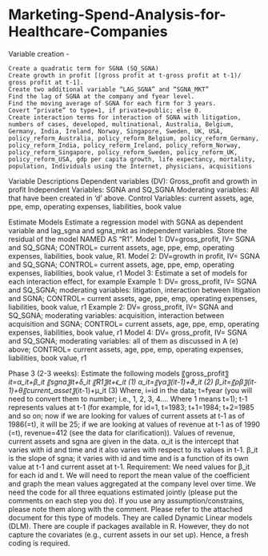 # Marketing-Spend-Analysis-for-Healthcare-Companies

	
Variable creation -

	Create a quadratic term for SGNA (SQ_SGNA)
	Create growth in profit [(gross profit at t-gross profit at t-1)/ gross profit at t-1].
	Create two additional variable “LAG_SGNA” and “SGNA_MKT”
	Find the lag of SGNA at the company and fyear level.
	Find the moving average of SGNA for each firm for 3 years.
	Covert “private” to type=1, if private=public; else 0.
	Create interaction terms for interaction of SGNA with litigation, numbers of cases, developed, multinational, Australia, Belgium, Germany, India, Ireland, Norway, Singapore, Sweden, UK, USA, policy_reform_Australia, policy_reform_Belgium, policy_reform_Germany, policy_reform_India, policy_reform_Ireland, policy_reform_Norway, policy_reform_Singapore, policy_reform_Sweden, policy_reform_UK, policy_reform_USA, gdp per capita growth, life expectancy, mortality, population, Individuals using the Internet, physicians, acquisitions
	
Variable Descriptions
	Dependent variables (DV): Gross_profit and growth in profit
	Independent Variables: SGNA and SQ_SGNA
	Moderating variables: All that have been created in ‘d’ above. 
	Control Variables: current assets, age, ppe, emp, operating expenses, liabilities, book value
	
Estimate Models
	Estimate a regression model with SGNA as dependent variable and lag_sgna and sgna_mkt as independent variables. Store the residual of the model NAMED AS “R1”.
	Model 1: DV=gross_profit, IV= SGNA and SQ_SGNA; CONTROL= current assets, age, ppe, emp, operating expenses, liabilities, book value, R1.
	Model 2: DV=growth in profit, IV= SGNA and SQ_SGNA; CONTROL= current assets, age, ppe, emp, operating expenses, liabilities, book value, r1
	Model 3: Estimate a set of models for each interaction effect, for example
	Example 1: DV= gross_profit, IV= SGNA and SQ_SGNA; moderating variables: litigation, interaction between litigation and SGNA; CONTROL= current assets, age, ppe, emp, operating expenses, liabilities, book value, r1
	Example 2: DV= gross_profit, IV= SGNA and SQ_SGNA; moderating variables: acquisition, interaction between acquisition and SGNA; CONTROL= current assets, age, ppe, emp, operating expenses, liabilities, book value, r1
	Model 4: DV= gross_profit, IV= SGNA and SQ_SGNA; moderating variables: all of them as discussed in A (e) above; CONTROL= current assets, age, ppe, emp, operating expenses, liabilities, book value, r1

Phase 3 (2-3 weeks): Estimate the following models 
 〖gross_profit〗_it=α_it+β_it 〖sgna〗_it+δ_it 〖R1〗_it+ϵ_it    (1)
  α_it=〖γα〗_(it-1)+ϑ_it                                                             (2)
  β_it=〖ρβ〗_(it-1)+θ〖current_asset〗_(it-1)+μ_it                   (3)
Where, i=id in the data; t=fyear (you will need to convert them to number; i.e., 1, 2, 3, 4…. Where 1 means t=1); t-1 represents values at t-1 (for example, for id=1, t=1983; t+1=1984; t+2=1985 and so on; now if we are looking for values of current assets at t-1 as of 1986(=t), it will be 25; if we are looking at values of revenue at t-1 as of 1990 (=t), revenue=412 (see the data for clarification)). Values of revenue, current assets and sgna are given in the data.  α_it is the intercept that varies with id and time and it also varies with respect to its values in t-1. β_it is the slope of sgna; it varies with id and time and is a function of its own value at t-1 and current asset at t-1. 
Requirement:
	We need values for β_it for each id and t. We will need to report the mean value of the coefficient and graph the mean values aggregated at the company level over time.
	We need the code for all three equations estimated jointly (please put the comments on each step you do). If you use any assumption/constrains, please note them along with the comment. 
	Please refer to the attached document for this type of models. They are called Dynamic Linear models (DLM). There are couple if packages available in R. However, they do not capture the covariates (e.g., current assets in our set up). Hence, a fresh coding is required. 
